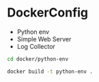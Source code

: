 # DockerConfig
- Python env
- Simple Web Server
- Log Collector


```sh
cd docker/python-env
```

```sh
docker build -t python-env .
```
